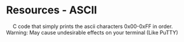 # Resources - ASCII
&emsp; C code that simply prints the ascii characters 0x00-0xFF in order.
Warning: May cause undesirable effects on your terminal (Like PuTTY)